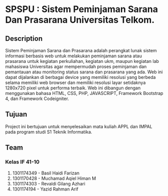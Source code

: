 # SPSPU : Sistem Peminjaman Sarana Dan Prasarana Universitas Telkom. 
## Description 
Sistem Peminjaman Sarana dan Prasarana adalah perangkat lunak sistem informasi berbasis web
untuk melakukan peminjaman sarana atau prasarana untuk kegiatan perkuliahan, kegiatan ukm,
maupun kegiatan lab mahasiswa Universitas agar mempermudah proses peminjaman dan
pemantauan atau monitoring status sarana dan prasarana yang ada.
Web ini dapat dijalankan di berbagai device yang memiliki resolusi yang berbeda selama
memiliki web browser dan memiliki resolusi layar setidaknya 1280x720 pixel untuk performa
terbaik. Web ini dibangun dengan menggunakan bahasa HTML, CSS, PHP, JAVASCRIPT,
Framework Bootstrap 4, dan Framework Codeigniter.

## Tujuan
Project ini bertujuan untuk menyelesaikan mata kuliah APPL dan IMPAL pada program studi S1 Teknik Informatika.

## Team 
### Kelas IF 41-10
1. 1301174349 - Basil Haidi Farizan
2. 1301170428 - Muchamad Aqiel Himan M
3. 1301174303 - Revaldi Gilang Azhari
4. 1301174194 - Yazid Rahman Arif

